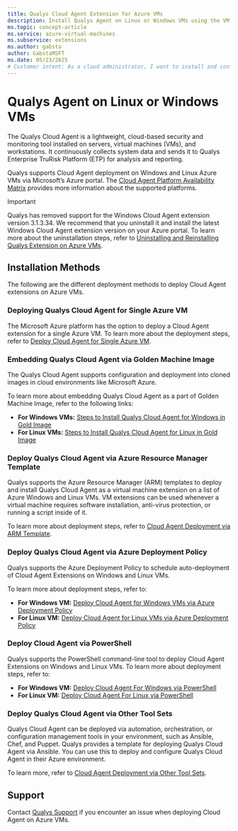 ```yaml
---
title: Qualys Cloud Agent Extension for Azure VMs
description: Install Qualys Agent on Linux or Windows VMs using the VM Extension.
ms.topic: concept-article
ms.service: azure-virtual-machines
ms.subservice: extensions
ms.author: gabsta
author: GabstaMSFT
ms.date: 05/23/2025
# Customer intent: As a cloud administrator, I want to install and configure the Qualys Cloud Agent on Azure VMs using various deployment methods, so that I can ensure continuous security monitoring and data analysis for my virtual machines.
---
```


# Qualys Agent on Linux or Windows VMs

The Qualys Cloud Agent is a lightweight, cloud-based security and monitoring tool installed on servers, virtual machines (VMs), and workstations. It continuously collects system data and sends it to Qualys Enterprise TruRisk Platform (ETP) for analysis and reporting.

Qualys supports Cloud Agent deployment on Windows and Linux Azure VMs via Microsoft’s Azure portal. The [Cloud Agent Platform Availability Matrix](https://success.qualys.com/customersupport/s/cloud-agent-pam) provides more information about the supported platforms.

> [!IMPORTANT]
> Qualys has removed support for the Windows Cloud Agent extension version 3.1.3.34. We recommend that you uninstall it and install the latest Windows Cloud Agent extension version on your Azure portal. To learn more about the uninstallation steps, refer to [Uninstalling and Reinstalling Qualys Extension on Azure VMs](https://success.qualys.com/support/s/article/000007473).

## Installation Methods
The following are the different deployment methods to deploy Cloud Agent extensions on Azure VMs.

### Deploying Qualys Cloud Agent for Single Azure VM
The Microsoft Azure platform has the option to deploy a Cloud Agent extension for a single Azure VM. To learn more about the deployment steps, refer to [Deploy Cloud Agent for Single Azure VM](https://docs.qualys.com/en/integration/securing-azure/deploying_sensor/deploy_ca_single_vm.htm).

### Embedding Qualys Cloud Agent via Golden Machine Image
The Qualys Cloud Agent supports configuration and deployment into cloned images in cloud environments like Microsoft Azure.

To learn more about embedding Qualys Cloud Agent as a part of Golden Machine Image, refer to the following links:
- **For Windows VMs:** [Steps to Install Qualys Cloud Agent for Windows in Gold Image](https://docs.qualys.com/en/ca/install-guide/windows/gold_image/gold_image_install.htm)
- **For Linux VMs:** [Steps to Install Qualys Cloud Agent for Linux in Gold Image](https://docs.qualys.com/en/ca/install-guide/linux/gold_image/Cloud_Agent_Installation_in_Gold_Image.htm)

### Deploy Qualys Cloud Agent via Azure Resource Manager Template
Qualys supports the Azure Resource Manager (ARM) templates to deploy and install Qualys Cloud Agent as a virtual machine extension on a list of Azure Windows and Linux VMs. VM extensions can be used whenever a virtual machine requires software installation, anti-virus protection, or running a script inside of it.

To learn more about deployment steps, refer to [Cloud Agent Deployment via ARM Template](https://docs.qualys.com/en/integration/securing-azure/deploying_sensor/deploy_ca_resource_manager.htm).

### Deploy Qualys Cloud Agent via Azure Deployment Policy
Qualys supports the Azure Deployment Policy to schedule auto-deployment of Cloud Agent Extensions on Windows and Linux VMs.

To learn more about deployment steps, refer to:
- **For Windows VM:** [Deploy Cloud Agent for Windows VMs via Azure Deployment Policy](https://docs.qualys.com/en/integration/securing-azure/deploying_sensor/ca_deployment_windows_vm_policy.htm)
- **For Linux VM:** [Deploy Cloud Agent for Linux VMs via Azure Deployment Policy](https://docs.qualys.com/en/integration/securing-azure/deploying_sensor/ca_deployment_linux_vm_policy.htm)

### Deploy Cloud Agent via PowerShell
Qualys supports the PowerShell command-line tool to deploy Cloud Agent Extensions on Windows and Linux VMs. To learn more about deployment steps, refer to:
- **For Windows VM:** [Deploy Cloud Agent For Windows via PowerShell](https://docs.qualys.com/en/integration/securing-azure/deploying_sensor/deploy_ca_powershell.htm)
- **For Linux VM:** [Deploy Cloud Agent For Linux via PowerShell](https://docs.qualys.com/en/integration/securing-azure/deploying_sensor/deploy_linux_ca_powershell.htm)

### Deploy Qualys Cloud Agent via Other Tool Sets
Qualys Cloud Agent can be deployed via automation, orchestration, or configuration management tools in your environment, such as Ansible, Chef, and Puppet. Qualys provides a template for deploying Qualys Cloud Agent via Ansible. You can use this to deploy and configure Qualys Cloud Agent in their Azure environment.

To learn more, refer to [Cloud Agent Deployment via Other Tool Sets](https://docs.qualys.com/en/integration/securing-azure/deploying_sensor/deploy_cat_tool_sets.htm).

## Support
Contact [Qualys Support](https://success.qualys.com/customersupport/s/) if you encounter an issue when deploying Cloud Agent on Azure VMs.
